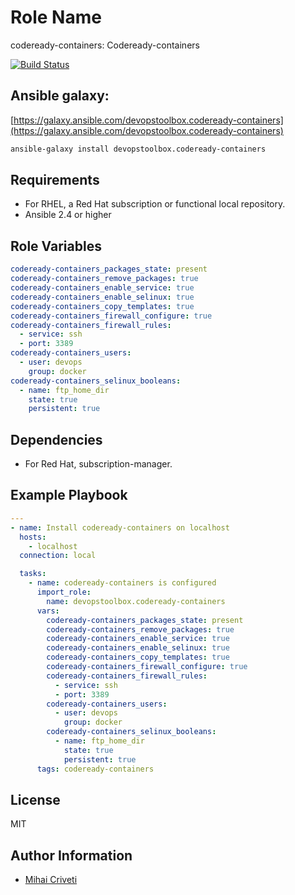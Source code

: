 Role Name
=========

codeready-containers: Codeready-containers

[![Build Status](https://travis-ci.org/cmihai-ansible/codeready-containers.svg?branch=master)](https://travis-ci.org/cmihai-ansible/codeready-containers)

Ansible galaxy:
---------------

[https://galaxy.ansible.com/devopstoolbox.codeready-containers](https://galaxy.ansible.com/devopstoolbox.codeready-containers)

```bash
ansible-galaxy install devopstoolbox.codeready-containers
```

Requirements
------------

- For RHEL, a Red Hat subscription or functional local repository.
- Ansible 2.4 or higher

Role Variables
--------------

```yaml
codeready-containers_packages_state: present
codeready-containers_remove_packages: true
codeready-containers_enable_service: true
codeready-containers_enable_selinux: true
codeready-containers_copy_templates: true
codeready-containers_firewall_configure: true
codeready-containers_firewall_rules:
  - service: ssh
  - port: 3389
codeready-containers_users:
  - user: devops
    group: docker
codeready-containers_selinux_booleans:
  - name: ftp_home_dir
    state: true
    persistent: true
```

Dependencies
------------

- For Red Hat, subscription-manager.

Example Playbook
----------------

```yaml
---
- name: Install codeready-containers on localhost
  hosts:
    - localhost
  connection: local

  tasks:
    - name: codeready-containers is configured
      import_role:
        name: devopstoolbox.codeready-containers
      vars:
        codeready-containers_packages_state: present
        codeready-containers_remove_packages: true
        codeready-containers_enable_service: true
        codeready-containers_enable_selinux: true
        codeready-containers_copy_templates: true
        codeready-containers_firewall_configure: true
        codeready-containers_firewall_rules:
          - service: ssh
          - port: 3389
        codeready-containers_users:
          - user: devops
            group: docker
        codeready-containers_selinux_booleans:
          - name: ftp_home_dir
            state: true
            persistent: true
      tags: codeready-containers
```

License
-------

MIT

Author Information
------------------

- [Mihai Criveti](https://www.linkedin.com/in/crivetimihai)
